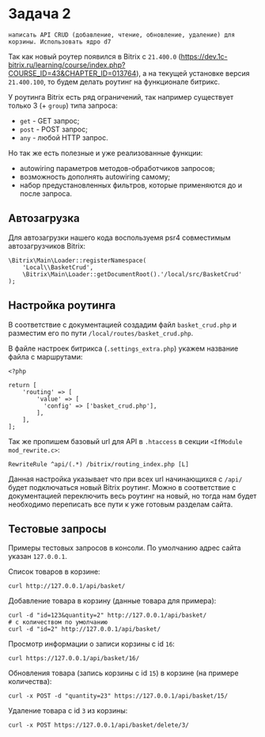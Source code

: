 # Задача 2

```
написать API CRUD (добавление, чтение, обновление, удаление) для корзины. Использовать ядро d7
```

Так как новый роутер появился в Bitrix
с `21.400.0` (https://dev.1c-bitrix.ru/learning/course/index.php?COURSE_ID=43&CHAPTER_ID=013764), а на текущей установке
версия `21.400.100`, то будем делать роутинг на функционале битрикс.

У роутинга Bitrix есть ряд ограничений, так например существует только 3 (+ `group`) типа запроса:

- `get` - GET запрос;
- `post` - POST запрос;
- `any` - любой HTTP запрос.

Но так же есть полезные и уже реализованные функции:

- autowiring параметров методов-обработчиков запросов;
- возможность дополнять autowiring самому;
- набор предустановленных фильтров, которые применяются до и после запроса.

## Автозагрузка

Для автозагрузки нашего кода воспользуемя psr4 совместимым автозагрузчиков Bitrix:

```injectablephp
\Bitrix\Main\Loader::registerNamespace(
    'Local\\BasketCrud', 
    \Bitrix\Main\Loader::getDocumentRoot().'/local/src/BasketCrud'
);
```

## Настройка роутинга

В соответствие с документацией создадим файл `basket_crud.php` и разместим его по пути `/local/routes/basket_crud.php`.

В файле настроек битрикса (`.settings_extra.php`) укажем название файла с маршрутами:

```injectablephp
<?php

return [
    'routing' => [
        'value' => [
          'config' => ['basket_crud.php'],
        ],
    ], 
];
```

Так же пропишем базовый url для API в `.htaccess` в секции `<IfModule mod_rewrite.c>`:

```apacheconf
RewriteRule ^api/(.*) /bitrix/routing_index.php [L]
```

Данная настройка указывает что при всех url начинающихся с `/api/` будет подключаться новый Bitrix роутинг. Можно в
соответствие с документацией переключить весь роутинг на новый, но тогда нам будет необходимо переписать все пути к уже
готовым разделам сайта.

## Тестовые запросы

Примеры тестовых запросов в консоли. По умолчанию адрес сайта указан `127.0.0.1`.

Список товаров в корзине:

```shell
curl http://127.0.0.1/api/basket/
```

Добавление товара в корзину (данные товара для примера):

```shell
curl -d "id=123&quantity=2" http://127.0.0.1/api/basket/
# с количеством по умолчанию
curl -d "id=2" http://127.0.0.1/api/basket/
```

Просмотр информации о записи корзины с id `16`:

```shell
curl https://127.0.0.1/api/basket/16/
```

Обновления товара (запись корзины с id `15`) в корзине (на примере количества):

```shell
curl -x POST -d "quantity=23" https://127.0.0.1/api/basket/15/
```

Удаление товара с id `3` из корзины:

```shell
curl -x POST https://127.0.0.1/api/basket/delete/3/
```
